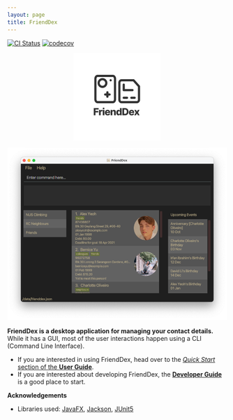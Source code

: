 ```yaml
---
layout: page
title: FriendDex
---
```


[![CI Status](https://github.com/AY2021S2-CS2103T-W14-1/tp/actions/workflows/gradle.yml/badge.svg)](https://github.com/AY2021S2-CS2103T-W14-1/tp/actions/workflows/gradle.yml)
[![codecov](https://codecov.io/gh/AY2021S2-CS2103T-W14-1/tp/branch/master/graph/badge.svg?token=X3UIlIULcR)](https://codecov.io/gh/AY2021S2-CS2103T-W14-1/tp)

<div style="text-align: center">
   <img src="images/FriendDex.png" width="200" style="margin: 0 auto" />
</div>

![Ui](images/Ui.png)

**FriendDex is a desktop application for managing your contact details.** While it has a GUI, most of the user interactions happen using a CLI (Command Line Interface).

* If you are interested in using FriendDex, head over to the [_Quick Start_ section of the **User Guide**](UserGuide.html#quick-start).
* If you are interested about developing FriendDex, the [**Developer Guide**](DeveloperGuide.html) is a good place to start.

**Acknowledgements**

* Libraries used: [JavaFX](https://openjfx.io/), [Jackson](https://github.com/FasterXML/jackson), [JUnit5](https://github.com/junit-team/junit5)
